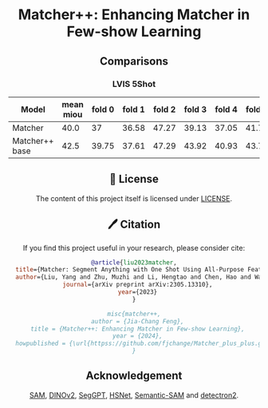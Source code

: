 <div align="center">

<h1>Matcher++: Enhancing Matcher in Few-show Learning </h1>

## Comparisons
### LVIS 5Shot

| Model | mean miou | fold 0| fold 1 | fold 2 | fold 3 | fold 4 | fold 5 | fold 6 | fold 7| fold 8 | fold 9 |
| --- | --- | --- | --- | --- | --- | --- | --- | --- | --- | --- | --- |
| Matcher | 40.0 | 37 | 36.58 | 47.27 | 39.13 | 37.05 | 41.78 | 42.68 | 37.7 | 37.88 | 43.29 |
| Matcher++ base | 42.5 | 39.75 | 37.61 | 47.29 | 43.92 | 40.93 | 43.76 | 43.71 | 41.05 | 42.42 | 44.32 |


## 🎫 License

The content of this project itself is licensed under [LICENSE](LICENSE).

## 🖊️ Citation


If you find this project useful in your research, please consider cite:


```BibTeX
@article{liu2023matcher,
  title={Matcher: Segment Anything with One Shot Using All-Purpose Feature Matching},
  author={Liu, Yang and Zhu, Muzhi and Li, Hengtao and Chen, Hao and Wang, Xinlong and Shen, Chunhua},
  journal={arXiv preprint arXiv:2305.13310},
  year={2023}
}

misc{matcher++,
  author = {Jia-Chang Feng},
  title = {Matcher++: Enhancing Matcher in Few-show Learning},
  year = {2024},
  howpublished = {\url{httpss://github.com/fjchange/Matcher_plus_plus.git}}
}
```

## Acknowledgement
[SAM](https://github.com/facebookresearch/segment-anything), [DINOv2](https://github.com/facebookresearch/dinov2), [SegGPT](https://github.com/baaivision/Painter/tree/main/SegGPT), [HSNet](https://github.com/juhongm999/hsnet), [Semantic-SAM](https://github.com/UX-Decoder/Semantic-SAM) and [detectron2](https://github.com/facebookresearch/detectron2).
